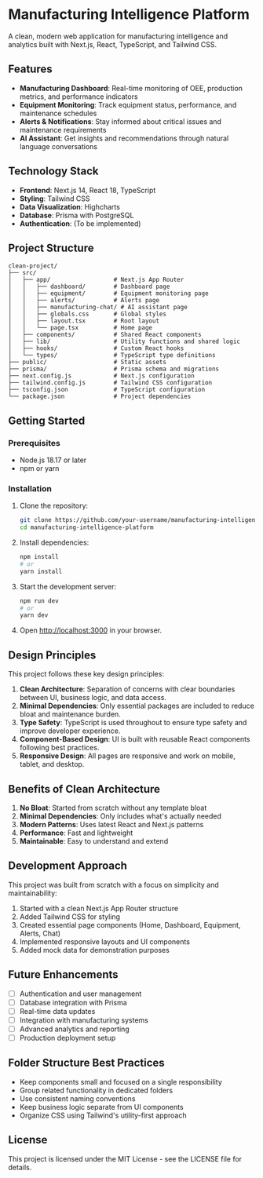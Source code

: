 # Manufacturing Intelligence Platform

A clean, modern web application for manufacturing intelligence and analytics built with Next.js, React, TypeScript, and Tailwind CSS.

## Features

- **Manufacturing Dashboard**: Real-time monitoring of OEE, production metrics, and performance indicators
- **Equipment Monitoring**: Track equipment status, performance, and maintenance schedules
- **Alerts & Notifications**: Stay informed about critical issues and maintenance requirements
- **AI Assistant**: Get insights and recommendations through natural language conversations

## Technology Stack

- **Frontend**: Next.js 14, React 18, TypeScript
- **Styling**: Tailwind CSS
- **Data Visualization**: Highcharts
- **Database**: Prisma with PostgreSQL
- **Authentication**: (To be implemented)

## Project Structure

```
clean-project/
├── src/
│   ├── app/                  # Next.js App Router
│   │   ├── dashboard/        # Dashboard page
│   │   ├── equipment/        # Equipment monitoring page
│   │   ├── alerts/           # Alerts page
│   │   ├── manufacturing-chat/ # AI assistant page
│   │   ├── globals.css       # Global styles
│   │   ├── layout.tsx        # Root layout
│   │   └── page.tsx          # Home page
│   ├── components/           # Shared React components
│   ├── lib/                  # Utility functions and shared logic
│   ├── hooks/                # Custom React hooks
│   └── types/                # TypeScript type definitions
├── public/                   # Static assets
├── prisma/                   # Prisma schema and migrations
├── next.config.js            # Next.js configuration
├── tailwind.config.js        # Tailwind CSS configuration
├── tsconfig.json             # TypeScript configuration
└── package.json              # Project dependencies
```

## Getting Started

### Prerequisites

- Node.js 18.17 or later
- npm or yarn

### Installation

1. Clone the repository:
   ```bash
   git clone https://github.com/your-username/manufacturing-intelligence-platform.git
   cd manufacturing-intelligence-platform
   ```

2. Install dependencies:
   ```bash
   npm install
   # or
   yarn install
   ```

3. Start the development server:
   ```bash
   npm run dev
   # or
   yarn dev
   ```

4. Open [http://localhost:3000](http://localhost:3000) in your browser.

## Design Principles

This project follows these key design principles:

1. **Clean Architecture**: Separation of concerns with clear boundaries between UI, business logic, and data access.
2. **Minimal Dependencies**: Only essential packages are included to reduce bloat and maintenance burden.
3. **Type Safety**: TypeScript is used throughout to ensure type safety and improve developer experience.
4. **Component-Based Design**: UI is built with reusable React components following best practices.
5. **Responsive Design**: All pages are responsive and work on mobile, tablet, and desktop.

## Benefits of Clean Architecture

1. **No Bloat**: Started from scratch without any template bloat
2. **Minimal Dependencies**: Only includes what's actually needed
3. **Modern Patterns**: Uses latest React and Next.js patterns
4. **Performance**: Fast and lightweight
5. **Maintainable**: Easy to understand and extend

## Development Approach

This project was built from scratch with a focus on simplicity and maintainability:

1. Started with a clean Next.js App Router structure
2. Added Tailwind CSS for styling
3. Created essential page components (Home, Dashboard, Equipment, Alerts, Chat)
4. Implemented responsive layouts and UI components
5. Added mock data for demonstration purposes

## Future Enhancements

- [ ] Authentication and user management
- [ ] Database integration with Prisma
- [ ] Real-time data updates
- [ ] Integration with manufacturing systems
- [ ] Advanced analytics and reporting
- [ ] Production deployment setup

## Folder Structure Best Practices

- Keep components small and focused on a single responsibility
- Group related functionality in dedicated folders
- Use consistent naming conventions
- Keep business logic separate from UI components
- Organize CSS using Tailwind's utility-first approach

## License

This project is licensed under the MIT License - see the LICENSE file for details.